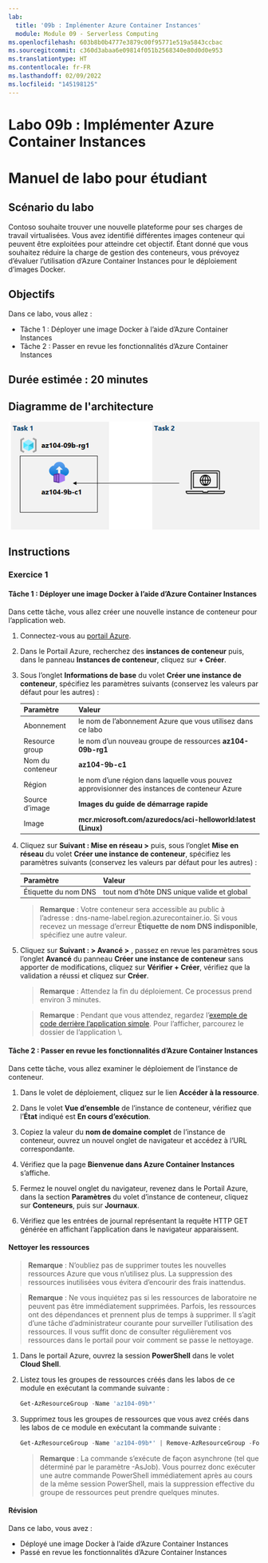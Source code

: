 ```yaml
---
lab:
  title: '09b : Implémenter Azure Container Instances'
  module: Module 09 - Serverless Computing
ms.openlocfilehash: 603b8b0b4777e3879c00f95771e519a5843ccbac
ms.sourcegitcommit: c360d3abaa6e09814f051b2568340e80d0d0e953
ms.translationtype: HT
ms.contentlocale: fr-FR
ms.lasthandoff: 02/09/2022
ms.locfileid: "145198125"
---
```

# <a name="lab-09b---implement-azure-container-instances"></a>Labo 09b : Implémenter Azure Container Instances
# <a name="student-lab-manual"></a>Manuel de labo pour étudiant

## <a name="lab-scenario"></a>Scénario du labo

Contoso souhaite trouver une nouvelle plateforme pour ses charges de travail virtualisées. Vous avez identifié différentes images conteneur qui peuvent être exploitées pour atteindre cet objectif. Étant donné que vous souhaitez réduire la charge de gestion des conteneurs, vous prévoyez d’évaluer l’utilisation d’Azure Container Instances pour le déploiement d’images Docker.

## <a name="objectives"></a>Objectifs

Dans ce labo, vous allez :

- Tâche 1 : Déployer une image Docker à l’aide d’Azure Container Instances
- Tâche 2 : Passer en revue les fonctionnalités d’Azure Container Instances

## <a name="estimated-timing-20-minutes"></a>Durée estimée : 20 minutes

## <a name="architecture-diagram"></a>Diagramme de l'architecture

![image](../media/lab09b.png)

## <a name="instructions"></a>Instructions

### <a name="exercise-1"></a>Exercice 1

#### <a name="task-1-deploy-a-docker-image-by-using-the-azure-container-instance"></a>Tâche 1 : Déployer une image Docker à l’aide d’Azure Container Instances

Dans cette tâche, vous allez créer une nouvelle instance de conteneur pour l’application web.

1. Connectez-vous au [portail Azure](https://portal.azure.com).

1. Dans le Portail Azure, recherchez des **instances de conteneur** puis, dans le panneau **Instances de conteneur**, cliquez sur **+ Créer**.

1. Sous l’onglet **Informations de base** du volet **Créer une instance de conteneur**, spécifiez les paramètres suivants (conservez les valeurs par défaut pour les autres) :

    | Paramètre | Valeur |
    | ---- | ---- |
    | Abonnement | le nom de l’abonnement Azure que vous utilisez dans ce labo |
    | Resource group | le nom d’un nouveau groupe de ressources **az104-09b-rg1** |
    | Nom du conteneur | **az104-9b-c1** |
    | Région | le nom d’une région dans laquelle vous pouvez approvisionner des instances de conteneur Azure |
    | Source d’image | **Images du guide de démarrage rapide** |
    | Image | **mcr.microsoft.com/azuredocs/aci-helloworld:latest (Linux)** |

1. Cliquez sur **Suivant : Mise en réseau >**  puis, sous l’onglet **Mise en réseau** du volet **Créer une instance de conteneur**, spécifiez les paramètres suivants (conservez les valeurs par défaut pour les autres) :

    | Paramètre | Valeur |
    | --- | --- |
    | Étiquette du nom DNS | tout nom d’hôte DNS unique valide et global |

    >**Remarque** : Votre conteneur sera accessible au public à l’adresse : dns-name-label.region.azurecontainer.io. Si vous recevez un message d’erreur **Étiquette de nom DNS indisponible**, spécifiez une autre valeur.

1. Cliquez sur **Suivant : > Avancé >** , passez en revue les paramètres sous l’onglet **Avancé** du panneau **Créer une instance de conteneur** sans apporter de modifications, cliquez sur **Vérifier + Créer**, vérifiez que la validation a réussi et cliquez sur **Créer**.

    >**Remarque** : Attendez la fin du déploiement. Ce processus prend environ 3 minutes.

    >**Remarque** : Pendant que vous attendez, regardez l’[exemple de code derrière l’application simple](https://github.com/Azure-Samples/aci-helloworld). Pour l’afficher, parcourez le dossier de l’application \\.

#### <a name="task-2-review-the-functionality-of-the-azure-container-instance"></a>Tâche 2 : Passer en revue les fonctionnalités d’Azure Container Instances

Dans cette tâche, vous allez examiner le déploiement de l’instance de conteneur.

1. Dans le volet de déploiement, cliquez sur le lien **Accéder à la ressource**.

1. Dans le volet **Vue d’ensemble** de l’instance de conteneur, vérifiez que l’**État** indiqué est **En cours d’exécution**.

1. Copiez la valeur du **nom de domaine complet** de l’instance de conteneur, ouvrez un nouvel onglet de navigateur et accédez à l’URL correspondante.

1. Vérifiez que la page **Bienvenue dans Azure Container Instances** s’affiche.

1. Fermez le nouvel onglet du navigateur, revenez dans le Portail Azure, dans la section **Paramètres** du volet d’instance de conteneur, cliquez sur **Conteneurs**, puis sur **Journaux**.

1. Vérifiez que les entrées de journal représentant la requête HTTP GET générée en affichant l’application dans le navigateur apparaissent.

#### <a name="clean-up-resources"></a>Nettoyer les ressources

>**Remarque** : N’oubliez pas de supprimer toutes les nouvelles ressources Azure que vous n’utilisez plus. La suppression des ressources inutilisées vous évitera d’encourir des frais inattendus.

>**Remarque** :  Ne vous inquiétez pas si les ressources de laboratoire ne peuvent pas être immédiatement supprimées. Parfois, les ressources ont des dépendances et prennent plus de temps à supprimer. Il s’agit d’une tâche d’administrateur courante pour surveiller l’utilisation des ressources. Il vous suffit donc de consulter régulièrement vos ressources dans le portail pour voir comment se passe le nettoyage. 

1. Dans le portail Azure, ouvrez la session **PowerShell** dans le volet **Cloud Shell**.

1. Listez tous les groupes de ressources créés dans les labos de ce module en exécutant la commande suivante :

   ```powershell
   Get-AzResourceGroup -Name 'az104-09b*'
   ```

1. Supprimez tous les groupes de ressources que vous avez créés dans les labos de ce module en exécutant la commande suivante :

   ```powershell
   Get-AzResourceGroup -Name 'az104-09b*' | Remove-AzResourceGroup -Force -AsJob
   ```

    >**Remarque** : La commande s’exécute de façon asynchrone (tel que déterminé par le paramètre -AsJob). Vous pourrez donc exécuter une autre commande PowerShell immédiatement après au cours de la même session PowerShell, mais la suppression effective du groupe de ressources peut prendre quelques minutes.

#### <a name="review"></a>Révision

Dans ce labo, vous avez :

- Déployé une image Docker à l’aide d’Azure Container Instances
- Passé en revue les fonctionnalités d’Azure Container Instances
